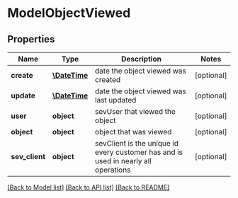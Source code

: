 # ModelObjectViewed

## Properties
Name | Type | Description | Notes
------------ | ------------- | ------------- | -------------
**create** | [**\DateTime**](\DateTime.md) | date the object viewed was created | [optional] 
**update** | [**\DateTime**](\DateTime.md) | date the object viewed was last updated | [optional] 
**user** | **object** | sevUser that viewed the object | [optional] 
**object** | **object** | object that was viewed | [optional] 
**sev_client** | **object** | sevClient is the unique id every customer has and is used in nearly all operations | [optional] 

[[Back to Model list]](../README.md#documentation-for-models) [[Back to API list]](../README.md#documentation-for-api-endpoints) [[Back to README]](../README.md)


